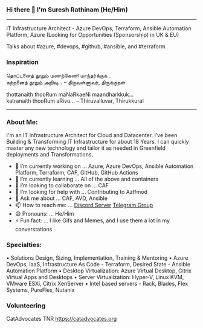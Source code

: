 ### Hi there 👋 I'm Suresh Rathinam (He/Him)
---
IT Infrastructure Architect - Azure DevOps, Terraform, Ansible Automation Platform, Azure (Looking for Opportunities (Sponsorship) in UK & EU)

Talks about #azure, #devops, #github, #ansible, and #terraform

### Inspiration

தொட்டனைத் தூறும் மணற்கேணி மாந்தர்க்குக்... <BR>
கற்றனைத் தூறும் அறிவு... – திருவள்ளுவர், திருக்குறள்

thottanaith thooRum maNaRkaeNi maandharkkuk... <BR>
katranaith thooRum aRivu... – Thiruvalluvar, Thirukkural

---

### About Me:

I'm an IT Infrastructure Architect for Cloud and Datacenter. I’ve been Building & Transforming IT Infrastructure for about 18 Years. I can quickly master any new technology and tailor it as needed in Greenfield deployments and Transformations.

- 🔭 I’m currently working on ... Azure, Azure DevOps, Ansible Automation Platform, Terraform, CAF, GitHub, GitHub Actions
- 🌱 I’m currently learning ... All of the above and containers
- 👯 I’m looking to collaborate on ... CAF
- 🤔 I’m looking for help with ... Contributing to Aztfmod
- 💬 Ask me about ... CAF, AVD, Ansible
- 📫 How to reach me: ... [Discord Server](https://discord.gg/pssVMj2)
[Telegram Group](https://t.me/openinternetcommunitygroup)
- 😄 Pronouns: ... He/Him
- ⚡ Fun fact: ... I like Gifs and Memes, and I use them a lot in my converstations

### Specialties:

• Solutions Design, Sizing, Implementation, Training & Mentoring
• Azure DevOps, IaaS, Infrastructure As Code - Terraform, Desired State - Ansible Automation Platform
• Desktop Virtualization: Azure Virtual Desktop, Citrix Virtual Apps and Desktops
• Server Virtualization: Hyper-V, Linux KVM, VMware ESXi, Citrix XenServer
• Intel based servers - Rack, Blades, Flex Systems, PureFlex, Nutanix

### Volunteering

CatAdvocates TNR https://catadvocates.org
